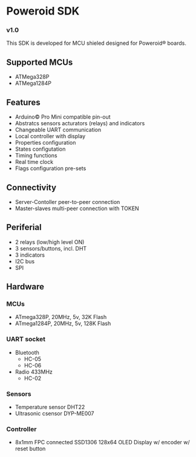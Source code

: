 # Poweroid SDK
### v1.0

This SDK is developed for MCU shieled designed for Poweroid® boards.

## Supported MCUs
* ATMega328P
* ATMega1284P

## Features
* Arduino© Pro Mini compatible pin-out
* Abstratcs sensors acturators (relays) and indicators
* Changeable UART communication
* Local controller with display
* Properties configuration
* States configutation
* Timing functions
* Real time clock
* Flags configuration pre-sets

## Connectivity
* Server-Contoller peer-to-peer connection
* Master-slaves multi-peer connection with TOKEN

## Periferial
* 2 relays (low/high level ON)
* 3 sensors/buttons, incl. DHT
* 3 indicators
* I2C bus
* SPI

## Hardware
### MCUs
* ATmega328P, 20MHz, 5v, 32K Flash
* ATmega1284P, 20MHz, 5v, 128K Flash
### UART socket
* Bluetooth
  * HC-05
  * HC-06
* Radio 433MHz
  * HC-02
### Sensors
* Temperature sensor DHT22
* Ultrasonic csensor DYP-ME007
### Controller
* 8x1mm FPC connected SSD1306 128x64 OLED Display w/ encoder w/ reset button

